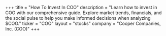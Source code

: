 +++
title = "How To Invest In COO"
description = "Learn how to invest in COO with our comprehensive guide. Explore market trends, financials, and the social pulse to help you make informed decisions when analyzing $COO."
ticker = "COO"
layout = "stocks"
company = "Cooper Companies, Inc. (COO)"
+++

